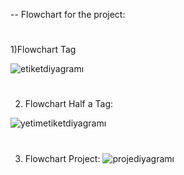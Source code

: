 -- Flowchart for the project: 
#
#

1)Flowchart Tag

 ![etiketdiyagramı](https://github.com/YusufAtti/DokuWiki/assets/158186024/32de54d3-1950-4925-a615-b361de4f6a05)

#
#

2) Flowchart Half a Tag:
   
![yetimetiketdiyagramı](https://github.com/YusufAtti/DokuWiki/assets/158186024/2a415c52-f008-4729-920f-df69f2699c96)

#
#

3) Flowchart Project:
![projediyagramı](https://github.com/YusufAtti/DokuWiki/assets/158186024/cac7a407-b502-4f77-88c3-35364ed23025) 
   

